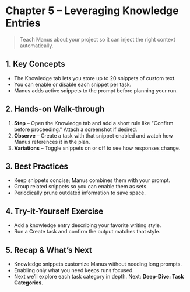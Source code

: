 # Chapter 5 – Leveraging Knowledge Entries
> Teach Manus about your project so it can inject the right context automatically.

## 1. Key Concepts
- The Knowledge tab lets you store up to 20 snippets of custom text.
- You can enable or disable each snippet per task.
- Manus adds active snippets to the prompt before planning your run.

## 2. Hands-on Walk-through
1. **Step** – Open the Knowledge tab and add a short rule like "Confirm before proceeding." Attach a screenshot if desired.
2. **Observe** – Create a task with that snippet enabled and watch how Manus references it in the plan.
3. **Variations** – Toggle snippets on or off to see how responses change.

## 3. Best Practices
- Keep snippets concise; Manus combines them with your prompt.
- Group related snippets so you can enable them as sets.
- Periodically prune outdated information to save space.

## 4. Try-it-Yourself Exercise
- Add a knowledge entry describing your favorite writing style.
- Run a Create task and confirm the output matches that style.

## 5. Recap & What’s Next
- Knowledge snippets customize Manus without needing long prompts.
- Enabling only what you need keeps runs focused.
- Next we’ll explore each task category in depth.
Next: **Deep-Dive: Task Categories**.
